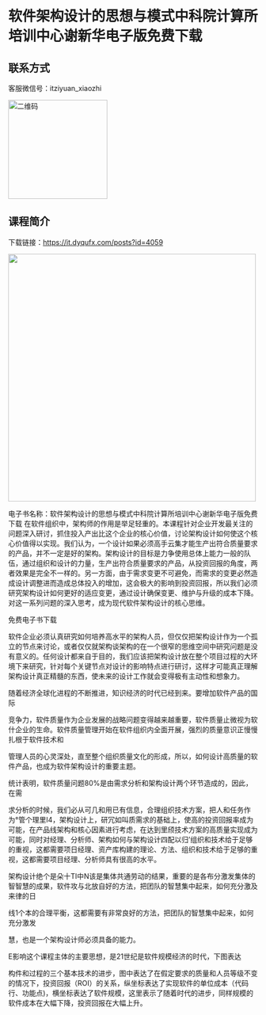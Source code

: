 # 软件架构设计的思想与模式中科院计算所培训中心谢新华电子版免费下载

## 联系方式

客服微信号：itziyuan_xiaozhi

<img src="https://ziyuanyun.oss-cn-guangzhou.aliyuncs.com/common/20240614073449/666b82192834a.jpg" width="200" height="200" alt="二维码">

## 课程简介

下载链接：https://it.dyqufx.com/posts?id=4059

<img src="https://ziyuanyun.oss-cn-guangzhou.aliyuncs.com/yun/20240515185614/664494cea4169.jpg" width="500" alt="">

  电子书名称：软件架构设计的思想与模式中科院计算所培训中心谢新华电子版免费下载 在软件组织中，架构师的作用是举足轻重的。本课程针对企业开发最关注的问题深入研讨，抓住投入产出比这个企业的核心价值，讨论架构设计如何使这个核心价值得以实现。我们认为，一个设计如果必须高手云集才能生产出符合质量要求的产品，并不一定是好的架构。架构设计的目标是力争使用总体上能力一般的队伍，通过组织和设计的力量，生产出符合质量要求的产品，从投资回报的角度，两者效果是完全不一样的。另一方面，由于需求变更不可避免，而需求的变更必然造成设计调整进而造成总体投入的增加，这会极大的影响到投资回报，所以我们必须研究架构设计如何更好的适应变更，通过设计确保变更、维护与升级的成本下降。对这一系列问题的深入思考，成为现代软件架构设计的核心思维。

 免费电子书下载



 软件企业必须认真研究如何培养高水平的架构人员，但仅仅把架构设计作为一个孤立的节点来讨论，或者仅仅就架构谈架构的在一个很窄的思维空间中研究问题是没有意义的。任何设计都来自于目的，我们应该把架构设计放在整个项目过程的大环境下来研究，针对每个关键节点对设计的影响特点进行研讨，这样才可能真正理解架构设计真正精髓的东西，使未来的设计工作就会变得极有主动性和想象力。

 随着经济全球化进程的不断推进，知识经济的时代已经到来。要增加软件产品的国际

 竞争力，软件质量作为企业发展的战略问题变得越来越重要，软件质量止微视为软什企业的生命。软件质量管理开始在软件组织内全面开展，强烈的质量意识正慢慢扎根于软件技术和

 管理人员的心灵深处，直至整个组织质量文化的形成，所以，如何设计高质量的软件产品，也成为软件架构设计的重要主题。

 统计表明，软件质量问题80%是由需求分析和架构设计两个环节造成的，因此，在需

 求分析的时候，我们必从可几和用已有信息，合理组织技术方案，把人和任务作为°管个理里I4，架构设计上，研冗如叫质需求的基础上，使高的投资回报率成为可能，在产品线架构和核心因素进行考虑，在达到里颀技术方案的高质量实现成为可能，同时对经理、分析师、架构如何与架构设计四配以归’组织和技术给于足够的重视，这都需要项日经理、资产库构建的理论、方法、组织和技术给于足够的重视，这都需要项目经理、分析师具有很高的水平。

 架构设计绝个是朵十TI中N该是集体共通劳动的结果，重要的是各布分激发集体的智智慧的成果，软件攻与北放自好的方法，把团队的智慧集中起来，如何充分激及来律的日

 线1个本的合理平衡，这都需要有非常良好的方法，把团队的智慧集中起来，如何充分激发

 慧，也是一个架构设计师必须具备的能力。

 E影响这个课程主体的主要思想，是21世纪是软件规模经济的时代，下图表达

 构件和过程的三个基本技术的进步，图中表达了在假定要求的质量和人员等级不变的情况下，投资回报（ROI）的关系，纵坐标表达了实现软件的单位成本（代码行、功能点)，横坐标表达了软件规模，这里表示了随着时代的进步，同样规模的软件成本在大幅下降，投资回报在大幅上升。

  